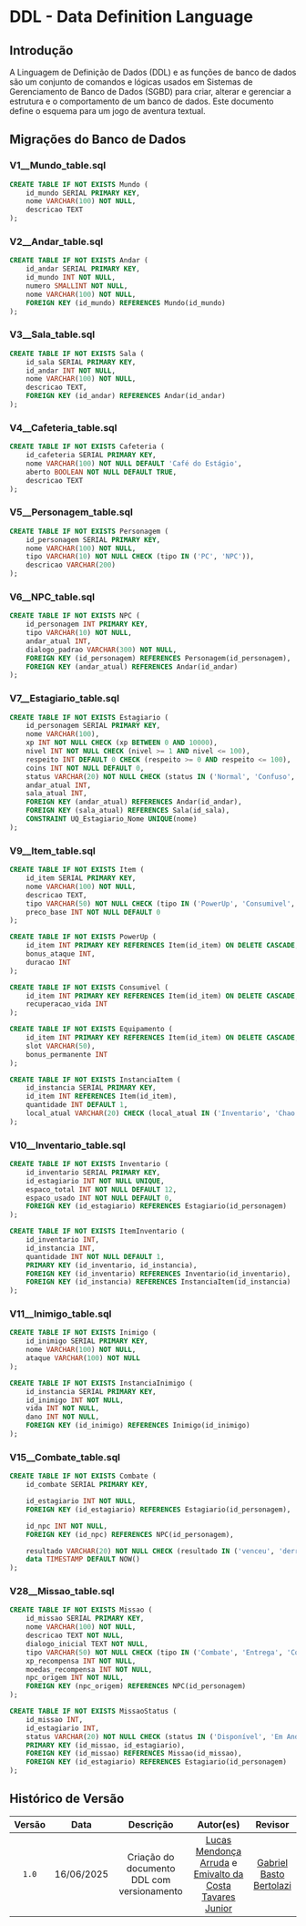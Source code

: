 # DDL - Data Definition Language


## Introdução

A Linguagem de Definição de Dados (DDL) e as funções de banco de dados são um conjunto de comandos e lógicas usados em Sistemas de Gerenciamento de Banco de Dados (SGBD) para criar, alterar e gerenciar a estrutura e o comportamento de um banco de dados. Este documento define o esquema para um jogo de aventura textual.

## Migrações do Banco de Dados

### V1__Mundo_table.sql
```sql
CREATE TABLE IF NOT EXISTS Mundo (
    id_mundo SERIAL PRIMARY KEY,
    nome VARCHAR(100) NOT NULL,
    descricao TEXT
);
```

### V2__Andar_table.sql
```sql
CREATE TABLE IF NOT EXISTS Andar (
    id_andar SERIAL PRIMARY KEY,
    id_mundo INT NOT NULL, 
    numero SMALLINT NOT NULL,
    nome VARCHAR(100) NOT NULL,
    FOREIGN KEY (id_mundo) REFERENCES Mundo(id_mundo)
);
```

### V3__Sala_table.sql
```sql
CREATE TABLE IF NOT EXISTS Sala (
    id_sala SERIAL PRIMARY KEY,
    id_andar INT NOT NULL,
    nome VARCHAR(100) NOT NULL,
    descricao TEXT,
    FOREIGN KEY (id_andar) REFERENCES Andar(id_andar)
);
```

### V4__Cafeteria_table.sql
```sql
CREATE TABLE IF NOT EXISTS Cafeteria (
    id_cafeteria SERIAL PRIMARY KEY,
    nome VARCHAR(100) NOT NULL DEFAULT 'Café do Estágio',
    aberto BOOLEAN NOT NULL DEFAULT TRUE,
    descricao TEXT
);
```

### V5__Personagem_table.sql
```sql
CREATE TABLE IF NOT EXISTS Personagem (
    id_personagem SERIAL PRIMARY KEY,
    nome VARCHAR(100) NOT NULL,
    tipo VARCHAR(10) NOT NULL CHECK (tipo IN ('PC', 'NPC')),
    descricao VARCHAR(200)
);
```

### V6__NPC_table.sql
```sql
CREATE TABLE IF NOT EXISTS NPC (
    id_personagem INT PRIMARY KEY,
    tipo VARCHAR(10) NOT NULL,
    andar_atual INT,
    dialogo_padrao VARCHAR(300) NOT NULL,
    FOREIGN KEY (id_personagem) REFERENCES Personagem(id_personagem),
    FOREIGN KEY (andar_atual) REFERENCES Andar(id_andar)
);
```

### V7__Estagiario_table.sql
```sql
CREATE TABLE IF NOT EXISTS Estagiario (
    id_personagem SERIAL PRIMARY KEY,
    nome VARCHAR(100),
    xp INT NOT NULL CHECK (xp BETWEEN 0 AND 10000),
    nivel INT NOT NULL CHECK (nivel >= 1 AND nivel <= 100),
    respeito INT DEFAULT 0 CHECK (respeito >= 0 AND respeito <= 100),
    coins INT NOT NULL DEFAULT 0,
    status VARCHAR(20) NOT NULL CHECK (status IN ('Normal', 'Confuso', 'Estressado', 'Motivado')),
    andar_atual INT,
    sala_atual INT,
    FOREIGN KEY (andar_atual) REFERENCES Andar(id_andar),
    FOREIGN KEY (sala_atual) REFERENCES Sala(id_sala),
    CONSTRAINT UQ_Estagiario_Nome UNIQUE(nome)
);
```

### V9__Item_table.sql
```sql
CREATE TABLE IF NOT EXISTS Item (
    id_item SERIAL PRIMARY KEY,
    nome VARCHAR(100) NOT NULL,
    descricao TEXT,
    tipo VARCHAR(50) NOT NULL CHECK (tipo IN ('PowerUp', 'Consumivel', 'Equipamento')),
    preco_base INT NOT NULL DEFAULT 0
);

CREATE TABLE IF NOT EXISTS PowerUp (
    id_item INT PRIMARY KEY REFERENCES Item(id_item) ON DELETE CASCADE,
    bonus_ataque INT,
    duracao INT
);

CREATE TABLE IF NOT EXISTS Consumivel (
    id_item INT PRIMARY KEY REFERENCES Item(id_item) ON DELETE CASCADE,
    recuperacao_vida INT
);

CREATE TABLE IF NOT EXISTS Equipamento (
    id_item INT PRIMARY KEY REFERENCES Item(id_item) ON DELETE CASCADE,
    slot VARCHAR(50),
    bonus_permanente INT
);

CREATE TABLE IF NOT EXISTS InstanciaItem (
    id_instancia SERIAL PRIMARY KEY,
    id_item INT REFERENCES Item(id_item),
    quantidade INT DEFAULT 1,
    local_atual VARCHAR(20) CHECK (local_atual IN ('Inventario', 'Chao', 'Loja'))
);
```

### V10__Inventario_table.sql
```sql
CREATE TABLE IF NOT EXISTS Inventario (
    id_inventario SERIAL PRIMARY KEY,
    id_estagiario INT NOT NULL UNIQUE,
    espaco_total INT NOT NULL DEFAULT 12,
    espaco_usado INT NOT NULL DEFAULT 0,
    FOREIGN KEY (id_estagiario) REFERENCES Estagiario(id_personagem)
);

CREATE TABLE IF NOT EXISTS ItemInventario (
    id_inventario INT,
    id_instancia INT,
    quantidade INT NOT NULL DEFAULT 1,
    PRIMARY KEY (id_inventario, id_instancia),
    FOREIGN KEY (id_inventario) REFERENCES Inventario(id_inventario),
    FOREIGN KEY (id_instancia) REFERENCES InstanciaItem(id_instancia)
);
```

### V11__Inimigo_table.sql
```sql
CREATE TABLE IF NOT EXISTS Inimigo (
    id_inimigo SERIAL PRIMARY KEY,
    nome VARCHAR(100) NOT NULL,
    ataque VARCHAR(100) NOT NULL
);

CREATE TABLE IF NOT EXISTS InstanciaInimigo (
    id_instancia SERIAL PRIMARY KEY,
    id_inimigo INT NOT NULL,
    vida INT NOT NULL,
    dano INT NOT NULL,
    FOREIGN KEY (id_inimigo) REFERENCES Inimigo(id_inimigo)
);
```

### V15__Combate_table.sql
```sql
CREATE TABLE IF NOT EXISTS Combate (
    id_combate SERIAL PRIMARY KEY,

    id_estagiario INT NOT NULL,
    FOREIGN KEY (id_estagiario) REFERENCES Estagiario(id_personagem),

    id_npc INT NOT NULL,
    FOREIGN KEY (id_npc) REFERENCES NPC(id_personagem),

    resultado VARCHAR(20) NOT NULL CHECK (resultado IN ('venceu', 'derrotado', 'fugiu')),
    data TIMESTAMP DEFAULT NOW()
);
```

### V28__Missao_table.sql
```sql
CREATE TABLE IF NOT EXISTS Missao (
    id_missao SERIAL PRIMARY KEY,
    nome VARCHAR(100) NOT NULL,
    descricao TEXT NOT NULL,
    dialogo_inicial TEXT NOT NULL,
    tipo VARCHAR(50) NOT NULL CHECK (tipo IN ('Combate', 'Entrega', 'Conversa', 'Manutenção')),
    xp_recompensa INT NOT NULL,
    moedas_recompensa INT NOT NULL,
    npc_origem INT NOT NULL,
    FOREIGN KEY (npc_origem) REFERENCES NPC(id_personagem)
);

CREATE TABLE IF NOT EXISTS MissaoStatus (
    id_missao INT,
    id_estagiario INT,
    status VARCHAR(20) NOT NULL CHECK (status IN ('Disponível', 'Em Andamento', 'Concluída')),
    PRIMARY KEY (id_missao, id_estagiario),
    FOREIGN KEY (id_missao) REFERENCES Missao(id_missao),
    FOREIGN KEY (id_estagiario) REFERENCES Estagiario(id_personagem)
);
```




## Histórico de Versão

| Versão | Data | Descrição | Autor(es) | Revisor |
|:--:|:--:|:--:|:--:|:--:|
| `1.0` | 16/06/2025 | Criação do documento DDL com versionamento | [Lucas Mendonça Arruda](https://github.com/lucasarruda9) e [Emivalto da Costa Tavares Junior](https://github.com/EmivaltoJrr)| [Gabriel Basto Bertolazi](https://github.com/Bertolazi)|
